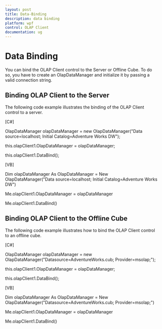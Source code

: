 ```yaml
---
layout: post
title: Data-Binding
description: data binding
platform: wpf
control: OLAP Client 
documentation: ug
---
```


# Data Binding

You can bind the OLAP Client control to the Server or Offline Cube. To do so, you have to create an OlapDataManager and initialize it by passing a valid connection string.

## Binding OLAP Client to the Server

The following code example illustrates the binding of the OLAP Client control to a server.

[C#]



OlapDataManager olapDataManager = new OlapDataManager("Data  source=localhost; Initial Catalog=Adventure Works DW");

this.olapClient1.OlapDataManager = olapDataManager;

this.olapClient1.DataBind();





[VB]



Dim olapDataManager As OlapDataManager = New OlapDataManager("Data source=localhost; Initial Catalog=Adventure Works DW")

Me.olapClient1.OlapDataManager = olapDataManager

Me.olapClient1.DataBind()

## Binding OLAP Client to the Offline Cube

The following code example illustrates how to bind the OLAP Client control to an offline cube.

[C#]



OlapDataManager olapDataManager = new OlapDataManager("Datasource=AdventureWorks.cub; Provider=msolap;");

this.olapClient1.OlapDataManager = olapDataManager;

this.olapClient1.DataBind();





[VB]



Dim olapDataManager As OlapDataManager = New OlapDataManager("Datasource=AdventureWorks.cub; Provider=msolap;")

Me.olapClient1.OlapDataManager = olapDataManager

Me.olapClient1.DataBind()





